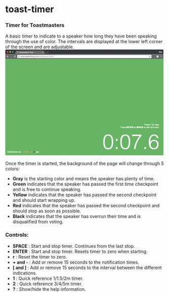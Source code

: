 # toast-timer
### Timer for Toastmasters
A basic timer to indicate to a speaker how long they have been speaking through the use of color. The intervals are displayed at the lower left corner of the screen and are adjustable.
![screenshot](https://github.com/nbohling/toast-timer/blob/master/timer1.jpeg)

Once the timer is started, the background of the page will change through 5 colors:
* **Gray** is the starting color and means the speaker has plenty of time.
* **Green** indicates that the speaker has passed the first time checkpoint and is free to continue speaking.
* **Yellow** indicates that the speaker has passed the second checkpoint and should start wrapping up.
* **Red** indicates that the speaker has passed the second checkpoint and should stop as soon as possible.
* **Black** indicates that the speaker has overrun their time and is disqualified from voting.

### Controls:
* **SPACE** : Start and stop timer. Continues from the last stop.
* **ENTER** : Start and stop timer. Resets timer to zero when starting.
* **r** : Reset the timer to zero.
* **+ and -** : Add or remove 15 seconds to the notification times.
* **[ and ]** : Add or remove 15 seconds to the interval between the different indications.
* **1** : Quick reference 1/1.5/2m timer.
* **2** : Quick reference 3/4/5m timer.
* **?** : Show/hide the help information.
